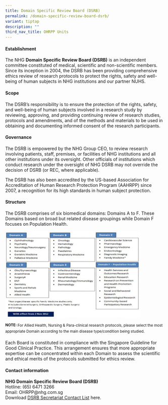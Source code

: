```yaml
---
title: Domain Specific Review Board (DSRB)
permalink: /domain-specific-review-board-dsrb/
variant: tiptap
description: ""
third_nav_title: OHRPP Units
---
```

<h4><strong>Establishment</strong></h4>
<p>The NHG <strong>Domain Specific Review Board (DSRB)</strong> is an independent
committee constituted of medical, scientific and non-scientific members.
Since its inception in 2004, the DSRB has been providing comprehensive
ethics review of research protocols to protect the rights, safety and well-being
of human subjects in NHG institutions and our partner NUHS.</p>
<p></p>
<h4><strong>Scope</strong></h4>
<p>The DSRB’s responsibility is to ensure the protection of the rights, safety,
and well-being of human subjects involved in a research study by reviewing,
approving, and providing continuing review of research studies, protocols
and amendments, and of the methods and materials to be used in obtaining
and documenting informed consent of the research participants.</p>
<p></p>
<h4><strong>Governance</strong></h4>
<p>The DSRB is empowered by the NHG Group CEO, to review research involving
patients, staff, premises, or facilities of NHG institutions and all other
institutions under its oversight. Other officials of institutions which
conduct research under the oversight of NHG DSRB may not override the decision
of DSRB (or REC, where applicable).</p>
<p>The DSRB has also been accredited by the US-based Association for Accreditation
of Human Research Protection Program (AAHRPP) since 2007, a recognition
for its high standards in human subject protection.</p>
<p></p>
<h4><strong>Structure</strong></h4>
<p>The DSRB comprises of six biomedical domains: Domains A to F. These Domains
based on broad but related disease groupings while Domain F focuses on
Population Health.</p>
<p></p>
<div class="isomer-image-wrapper">
<img style="width: 85%;" height="auto" width="100%" alt="" src="/images/Content Images/DSRB_Domains_2Nov2012.jpg">
</div>
<p><strong><sup>NOTE: </sup></strong><sup>For Allied Health, Nursing &amp; Para-clinical research protocols, please select the most appropriate Domain according to the main disease type/condition being studied.</sup>
</p>
<p>Each Board is constituted in compliance with the Singapore Guideline for
Good Clinical Practice. This arrangement ensures that more appropriate
expertise can be concentrated within each Domain to assess the scientific
and ethical merits of the protocols submitted for ethics review.</p>
<p></p>
<h4><strong>Contact information</strong></h4>
<p><strong>NHG Domain Specific Review Board (DSRB)</strong>
<br>Hotline: (65) 6471 3266
<br>Email: <a rel="noopener noreferrer nofollow" target="_blank">OHRPP@nhg.com.sg</a>
<br>Download <a href="/files/Content Files/DSRB_Contact_List_12_June_2024.pdf" rel="noopener noreferrer nofollow" target="_blank">DSRB Secretariat Contact List</a> here.</p>
<p></p>